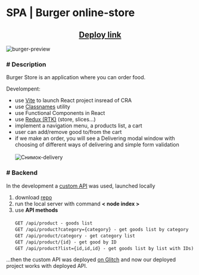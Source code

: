 # SPA | Burger online-store

<h2 align="center"><a href="https://react-burger-store.vercel.app/" target="_blank">Deploy link</a></h2>

![burger-preview](https://user-images.githubusercontent.com/39487464/223119936-792fa115-d0c0-4d83-b629-174ccadd7161.JPG)


### # Description

Burger Store is an application where you can order food.<br/>

Develompent:

- use [Vite](https://vitejs.dev/) to launch React project insread of CRA
- use [Classnames](https://www.npmjs.com/package/classnames) utility
- use Functional Components in React
- use [Redux (RTK)](https://redux-toolkit.js.org/) (store, slices...)
- implement a navigation menu, a products list, a cart
- user can add/remove good to/from the cart
- if we make an order, you will see a Delivering modal window with choosing of different ways of delivering and simple form validation<br/><br/>
![Снимок-delivery](https://user-images.githubusercontent.com/39487464/223123632-a08438e9-7f8c-4738-ae30-603981fe2b41.jpg)

### # Backend

In the development a [custom API](https://github.com/PesukarhuTG/api_your_meal) was used, launched locally

1. download [repo](https://github.com/PesukarhuTG/api_your_meal)
2. run the local server with command **< node index >**
3. use **API methods**<br/><br/>
`GET /api/product - goods list`<br/>
`GET /api/product?category={category} - get goods list by category`<br/>
`GET /api/product/category - get category list`<br/>
`GET /api/product/{id} - get good by ID`<br/>
`GET /api/product?list={id,id,id} - get goods list by list with IDs)`

...then the custom API was deployed [on Glitch](https://immediate-gainful-aluminum.glitch.me/) and now our deployed project works with deployed API.
